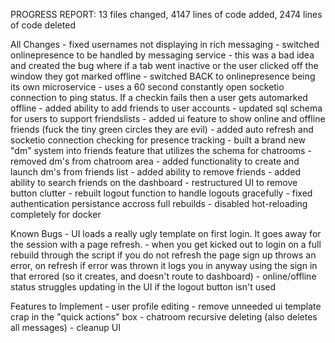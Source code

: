 PROGRESS REPORT: 13 files changed, 4147 lines of code added, 2474 lines of code deleted

All Changes
    - fixed usernames not displaying in rich messaging
    - switched onlinepresence to be handled by messaging service
        - this was a bad idea and created the bug where if a tab went inactive or the user clicked off the window they got marked offline
    - switched BACK to onlinepresence being its own microservice
        - uses a 60 second constantly open socketio connection to ping status. If a checkin fails then a user gets automarked offline
    - added ability to add friends to user accounts
    - updated sql schema for users to support friendslists
    - added ui feature to show online and offline friends (fuck the tiny green circles they are evil)
    - added auto refresh and socketio connection checking for presence tracking
    - built a brand new "dm" system into friends feature that utilizes the schema for chatrooms
    - removed dm's from chatroom area
    - added functionality to create and launch dm's from friends list
    - added ability to remove friends
    - added ability to search friends on the dashboard
    - restructured UI to remove button clutter
    - rebuilt logout function to handle logouts gracefully
    - fixed authentication persistance accross full rebuilds
    - disabled hot-reloading completely for docker

Known Bugs
    - UI loads a really ugly template on first login. It goes away for the session with a page refresh.
    - when you get kicked out to login on a full rebuild through the script if you do not refresh the page sign up throws an error, on refresh if error was thrown it logs you in anyway using the sign in that errored (so it creates, and doesn't route to dashboard)
    - online/offline status struggles updating in the UI if the logout button isn't used

Features to Implement
    - user profile editing
    - remove unneeded ui template crap in the "quick actions" box
    - chatroom recursive deleting (also deletes all messages)
    - cleanup UI

